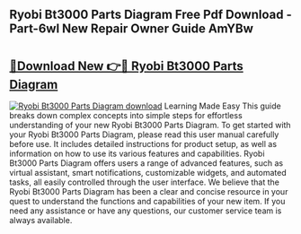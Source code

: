 ## Ryobi Bt3000 Parts Diagram Free Pdf Download - Part-6wl New Repair Owner Guide AmYBw

# <h2><a href="http://dfs0ttd.blite.top/?on=Ryobi+Bt3000+Parts+Diagram">🔗Download New 👉🔴 Ryobi Bt3000 Parts Diagram</a></h2>

[![Ryobi Bt3000 Parts Diagram download](https://i.imgur.com/lujVjoI.png)](http://dfs0ttd.blite.top/?on=Ryobi+Bt3000+Parts+Diagram)
Learning Made Easy This guide breaks down complex concepts into simple steps for effortless understanding of your new Ryobi Bt3000 Parts Diagram. To get started with your Ryobi Bt3000 Parts Diagram, please read this user manual carefully before use. It includes detailed instructions for product setup, as well as information on how to use its various features and capabilities. Ryobi Bt3000 Parts Diagram offers users a range of advanced features, such as virtual assistant, smart notifications, customizable widgets, and automated tasks, all easily controlled through the user interface. We believe that the Ryobi Bt3000 Parts Diagram has been a clear and concise resource in your quest to understand the functions and capabilities of your new item. If you need any assistance or have any questions, our customer service team is always available.
